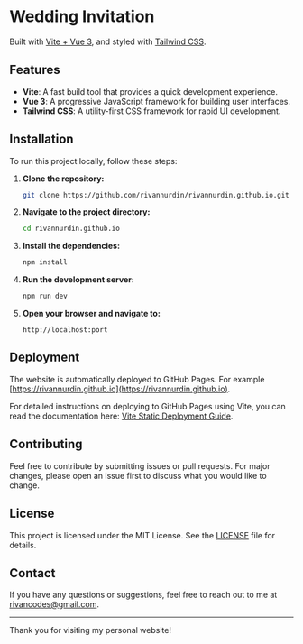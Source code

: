 # Wedding Invitation

Built with [Vite + Vue 3](https://vitejs.dev), and styled with [Tailwind CSS](https://tailwindcss.com).

## Features

- **Vite**: A fast build tool that provides a quick development experience.
- **Vue 3**: A progressive JavaScript framework for building user interfaces.
- **Tailwind CSS**: A utility-first CSS framework for rapid UI development.

## Installation

To run this project locally, follow these steps:

1. **Clone the repository:**

    ```bash
    git clone https://github.com/rivannurdin/rivannurdin.github.io.git
    ```

2. **Navigate to the project directory:**

    ```bash
    cd rivannurdin.github.io
    ```

3. **Install the dependencies:**

    ```bash
    npm install
    ```

4. **Run the development server:**

    ```bash
    npm run dev
    ```

5. **Open your browser and navigate to:**

    ```
    http://localhost:port
    ```

## Deployment

The website is automatically deployed to GitHub Pages. For example [https://rivannurdin.github.io](https://rivannurdin.github.io).

For detailed instructions on deploying to GitHub Pages using Vite, you can read the documentation here: [Vite Static Deployment Guide](https://vitejs.dev/guide/static-deploy).


## Contributing

Feel free to contribute by submitting issues or pull requests. For major changes, please open an issue first to discuss what you would like to change.

## License

This project is licensed under the MIT License. See the [LICENSE](LICENSE) file for details.

## Contact

If you have any questions or suggestions, feel free to reach out to me at [rivancodes@gmail.com](mailto:rivancodes@gmail.com).

---

Thank you for visiting my personal website!

